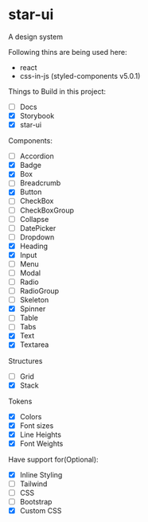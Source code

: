 # star-ui

A design system

Following thins are being used here:

- react
- css-in-js (styled-components v5.0.1)

Things to Build in this project:

- [ ] Docs
- [x] Storybook
- [x] star-ui

Components:

- [ ] Accordion
- [x] Badge
- [x] Box
- [ ] Breadcrumb
- [x] Button
- [ ] CheckBox
- [ ] CheckBoxGroup
- [ ] Collapse
- [ ] DatePicker
- [ ] Dropdown
- [x] Heading
- [x] Input
- [ ] Menu
- [ ] Modal
- [ ] Radio
- [ ] RadioGroup
- [ ] Skeleton
- [x] Spinner
- [ ] Table
- [ ] Tabs
- [x] Text
- [x] Textarea

Structures

- [ ] Grid
- [x] Stack

Tokens

- [x] Colors
- [x] Font sizes
- [x] Line Heights
- [x] Font Weights

Have support for(Optional):

- [x] Inline Styling
- [ ] Tailwind
- [ ] CSS
- [ ] Bootstrap
- [x] Custom CSS
